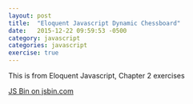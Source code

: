 ```yaml
---
layout: post
title:  "Eloquent Javascript Dynamic Chessboard"
date:   2015-12-22 09:59:53 -0500
category: javascript
categories: javascript
exercise: true
---
```


This is from Eloquent Javascript, Chapter 2 exercises

<a class="jsbin-embed" href="http://jsbin.com/domafaqete/embed?js,console">JS Bin on jsbin.com</a><script src="http://static.jsbin.com/js/embed.min.js?3.35.5"></script>

